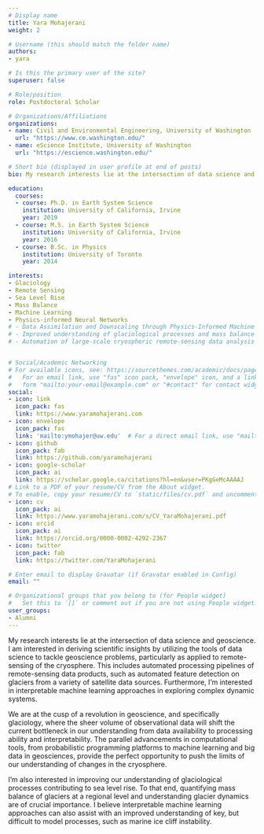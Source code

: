 ```yaml
---
# Display name
title: Yara Mohajerani
weight: 2

# Username (this should match the folder name)
authors:
- yara

# Is this the primary user of the site?
superuser: false

# Role/position
role: Postdoctoral Scholar

# Organizations/Affiliations
organizations:
- name: Civil and Environmental Engineering, University of Washington
  url: "https://www.ce.washington.edu/"
- name: eScience Institute, University of Washington
  url: "https://escience.washington.edu/" 

# Short bio (displayed in user profile at end of posts)
bio: My research interests lie at the intersection of data science and geoscience. I am interested in  deriving scientific insights by utilizing the tools of data science to tackle geoscience problems,  particularly as applied to remote-sensing of the cryosphere. This includes automated processing  pipelines of remote-sensing data products, such as automated feature detection on glaciers from a  variety of satellite data sources. Furthermore, I’m interested in interpretable machine learning  approaches in exploring complex dynamic systems. We are at the cusp of a revolution in geoscience, and specifically glaciology, where the sheer  volume of observational data will shift the current bottleneck in our understanding from data  availability to processing ability and interpretability. The parallel advancements in computational  tools, from probabilistic programming platforms to machine learning and big data in  geosciences, provide the perfect opportunity to push the limits of our understanding of changes  in the cryosphere. I’m also interested in improving our understanding of glaciological processes contributing to sea  level rise. To that end, quantifying mass balance of glaciers at a regional level and understanding  glacier dynamics are of crucial importance. I believe interpretable machine learning approaches can also assist with an improved understanding of key, but difficult to model processes, such as  marine ice cliff instability. 

education:
  courses:
  - course: Ph.D. in Earth System Science
    institution: University of California, Irvine
    year: 2019
  - course: M.S. in Earth System Science
    institution: University of California, Irvine
    year: 2016
  - course: B.Sc. in Physics
    institution: University of Toronto
    year: 2014

interests:
- Glaciology
- Remote Sensing
- Sea Level Rise
- Mass Balance
- Machine Learning
- Physics-informed Neural Networks
# - Data Assimilation and Downscaling through Physics-Informed Machine Learning
# - Improved understanding of glaciological processes and mass balance through data-driven approaches
# - Automation of large-scale cryospheric remote-sensing data analysis


# Social/Academic Networking
# For available icons, see: https://sourcethemes.com/academic/docs/page-builder/#icons
#   For an email link, use "fas" icon pack, "envelope" icon, and a link in the
#   form "mailto:your-email@example.com" or "#contact" for contact widget.
social:
- icon: link
  icon_pack: fas
  link: https://www.yaramohajerani.com
- icon: envelope
  icon_pack: fas
  link: 'mailto:ymohajer@uw.edu'  # For a direct email link, use "mailto:test@example.org".
- icon: github
  icon_pack: fab
  link: https://github.com/yaramohajerani
- icon: google-scholar
  icon_pack: ai
  link: https://scholar.google.ca/citations?hl=en&user=PKgGeMcAAAAJ
# Link to a PDF of your resume/CV from the About widget.
# To enable, copy your resume/CV to `static/files/cv.pdf` and uncomment the lines below.
- icon: cv
  icon_pack: ai
  link: https://www.yaramohajerani.com/s/CV_YaraMohajerani.pdf
- icon: orcid
  icon_pack: ai
  link: https://orcid.org/0000-0002-4292-2367
- icon: twitter
  icon_pack: fab
  link: https://twitter.com/YaraMohajerani

# Enter email to display Gravatar (if Gravatar enabled in Config)
email: ""

# Organizational groups that you belong to (for People widget)
#   Set this to `[]` or comment out if you are not using People widget.
user_groups:
- Alumni
---
```

My research interests lie at the intersection of data science and geoscience. I am interested in  deriving scientific insights by utilizing the tools of data science to tackle geoscience problems,  particularly as applied to remote-sensing of the cryosphere. This includes automated processing  pipelines of remote-sensing data products, such as automated feature detection on glaciers from a  variety of satellite data sources. Furthermore, I’m interested in interpretable machine learning  approaches in exploring complex dynamic systems. 

We are at the cusp of a revolution in geoscience, and specifically glaciology, where the sheer  volume of observational data will shift the current bottleneck in our understanding from data  availability to processing ability and interpretability. The parallel advancements in computational  tools, from probabilistic programming platforms to machine learning and big data in  geosciences, provide the perfect opportunity to push the limits of our understanding of changes  in the cryosphere. 

I’m also interested in improving our understanding of glaciological processes contributing to sea  level rise. To that end, quantifying mass balance of glaciers at a regional level and understanding  glacier dynamics are of crucial importance. I believe interpretable machine learning approaches can also assist with an improved understanding of key, but difficult to model processes, such as  marine ice cliff instability.
